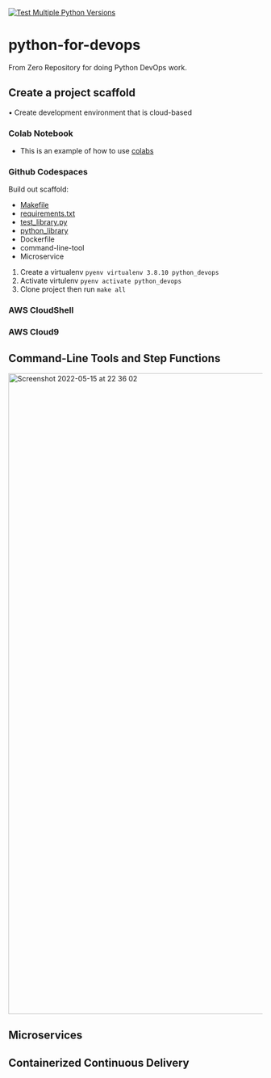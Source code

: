 [![Test Multiple Python Versions](https://github.com/stefanwitchell1990/python-for-devops/actions/workflows/main.yml/badge.svg)](https://github.com/stefanwitchell1990/python-for-devops/actions/workflows/main.yml)
# python-for-devops
From Zero Repository for doing Python DevOps work.

## Create a project scaffold

• Create development environment that is cloud-based

### Colab Notebook

* This is an example of how to use [colabs](https://github.com/stefanwitchell1990/python-for-devops/blob/main/getting_started_python.ipynb) 

### Github Codespaces

Build out scaffold:

* [Makefile](https://github.com/stefanwitchell1990/python-for-devops/blob/main/Makefile)
* [requirements.txt](https://github.com/stefanwitchell1990/python-for-devops/blob/main/requirements.txt)
* [test_library.py](https://github.com/stefanwitchell1990/python-for-devops/blob/main/test_devopslib.py)
* [python_library](https://github.com/stefanwitchell1990/python-for-devops/tree/main/devopslib)
* Dockerfile
* command-line-tool
* Microservice

1. Create a virtualenv `pyenv virtualenv 3.8.10 python_devops`
2. Activate virtulenv `pyenv activate python_devops`
3. Clone project then run `make all`

### AWS CloudShell
### AWS Cloud9

## Command-Line Tools and Step Functions

<img width="1269" alt="Screenshot 2022-05-15 at 22 36 02" src="https://user-images.githubusercontent.com/79069542/168481078-f8f31deb-1836-4720-b8df-761c62b60c19.png">


## Microservices

## Containerized Continuous Delivery
